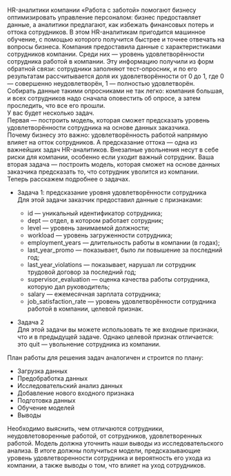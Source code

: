 HR-аналитики компании «Работа с заботой» помогают бизнесу оптимизировать управление персоналом: бизнес предоставляет данные, а аналитики предлагают, как избежать финансовых потерь и оттока сотрудников. В этом HR-аналитикам пригодится машинное обучение, с помощью которого получится быстрее и точнее отвечать на вопросы бизнеса.
Компания предоставила данные с характеристиками сотрудников компании. Среди них — уровень удовлетворённости сотрудника работой в компании. Эту информацию получили из форм обратной связи: сотрудники заполняют тест-опросник, и по его результатам рассчитывается доля их удовлетворённости от 0 до 1, где 0 — совершенно неудовлетворён, 1 — полностью удовлетворён. 
Собирать данные такими опросниками не так легко: компания большая, и всех сотрудников надо сначала оповестить об опросе, а затем проследить, что все его прошли.  
У вас будет несколько задач.  
Первая — построить модель, которая сможет предсказать уровень удовлетворённости сотрудника на основе данных заказчика.  
Почему бизнесу это важно: удовлетворённость работой напрямую влияет на отток сотрудников. А предсказание оттока — одна из важнейших задач HR-аналитиков. Внезапные увольнения несут в себе риски для компании, особенно если уходит важный сотрудник.
Ваша вторая задача — построить модель, которая сможет на основе данных заказчика предсказать то, что сотрудник уволится из компании.  
Теперь расскажем подробнее о задачах.
- Задача 1: предсказание уровня удовлетворённости сотрудника  
Для этой задачи заказчик предоставил данные с признаками:
    - id — уникальный идентификатор сотрудника;
    - dept — отдел, в котором работает сотрудник;
    - level — уровень занимаемой должности;
    - workload — уровень загруженности сотрудника;
    - employment_years — длительность работы в компании (в годах);
    - last_year_promo — показывает, было ли повышение за последний год;
    - last_year_violations — показывает, нарушал ли сотрудник трудовой договор за последний год;
    - supervisor_evaluation — оценка качества работы сотрудника, которую дал руководитель;
    - salary — ежемесячная зарплата сотрудника;
    - job_satisfaction_rate — уровень удовлетворённости сотрудника работой в компании, целевой признак.


- Задача 2  
Для этой задачи вы можете использовать те же входные признаки, что и в предыдущей задаче. Однако целевой признак отличается: это quit — увольнение сотрудника из компании.

План работы для решения задач аналогичен и строится по плану:

- Загрузка данных
- Предобработка данных
- Исследовательский анализ данных
- Добавление нового входного признака
- Подготовка данных
- Обучение моделей
- Выводы

Необходимо выяснить, чем отличаются сотрудники, неудовлетоворенные работой, от сотрудников, удовлетворенных работой. Модель должна уточнить наши выводы из исследовательского анализа. В итоге должны получиться модели, предсказывающие уровень удовлетворенности сотрудника и вероятность его ухода из компании, а также выводы о том, что влияет на уход сотрудников.
